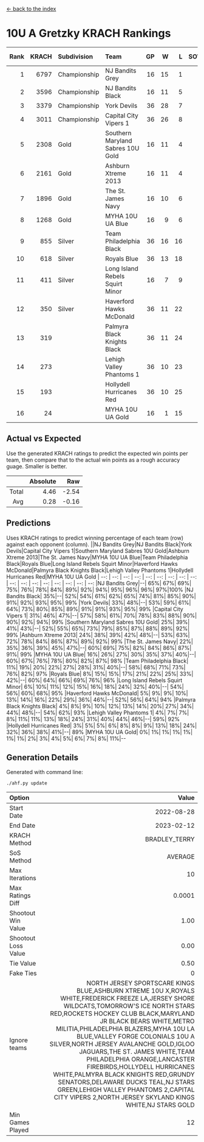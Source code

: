 [<- back to the index](readme.md)
# 10U A Gretzky KRACH Rankings
Rank|KRACH|Subdivision|Team|GP|W|L|SOW|SOL|T|SoS|Exp Wins|Win Diff
---:|---:|:---|:---|---:|---:|---:|---:|---:|---:|---:|---:|---:
1|6797|Championship|NJ Bandits Grey|16|15|1|0|0|0|1103|14.0|-1.0
2|3596|Championship|NJ Bandits Black|16|11|5|0|0|0|3417|10.3|-0.7
3|3379|Championship|York Devils|36|28|7|0|1|0|1451|27.2|-0.8
4|3011|Championship|Capital City Vipers 1|36|26|8|1|1|0|1413|26.4|-0.6
5|2308|Gold|Southern Maryland Sabres 10U Gold|16|11|4|0|1|0|1486|10.8|-0.2
6|2161|Gold|Ashburn Xtreme 2013|16|11|4|0|1|0|1588|10.8|-0.2
7|1896|Gold|The St. James Navy|16|10|6|0|0|0|1853|9.8|-0.2
8|1268|Gold|MYHA 10U UA Blue|16|9|6|1|0|0|1152|10.0|0.0
9|855|Silver|Team Philadelphia Black|36|16|16|2|2|0|1434|18.1|0.1
10|618|Silver|Royals Blue|36|13|18|4|1|0|1188|17.2|0.2
11|411|Silver|Long Island Rebels Squirt Minor|16|7|9|0|0|0|1414|7.1|0.1
12|350|Silver|Haverford Hawks McDonald|36|11|22|1|2|0|1420|12.1|0.1
13|319||Palmyra Black Knights Black|36|11|24|1|0|0|1463|12.1|0.1
14|273||Lehigh Valley Phantoms 1|36|10|23|1|2|0|1748|11.1|0.1
15|193||Hollydell Hurricanes Red|36|10|25|1|0|0|1271|11.2|0.2
16|24||MYHA 10U UA Gold|16|1|15|0|0|0|878|1.0|0.0

## Actual vs Expected
Use the generated KRACH ratings to predict the expected win points per team, then compare that to the actual win points as a rough accuracy guage. Smaller is better.

||Absolute|Raw
|---:|---:|---:
|Total|4.46|-2.54
|Avg|0.28|-0.16

## Predictions
Uses KRACH ratings to predict winning percentage of each team (row) against each opponent (column).
||NJ Bandits Grey|NJ Bandits Black|York Devils|Capital City Vipers 1|Southern Maryland Sabres 10U Gold|Ashburn Xtreme 2013|The St. James Navy|MYHA 10U UA Blue|Team Philadelphia Black|Royals Blue|Long Island Rebels Squirt Minor|Haverford Hawks McDonald|Palmyra Black Knights Black|Lehigh Valley Phantoms 1|Hollydell Hurricanes Red|MYHA 10U UA Gold
| --: | --: | --: | --: | --: | --: | --: | --: | --: | --: | --: | --: | --: | --: | --: | --: | --: 
|NJ Bandits Grey|--| 65%| 67%| 69%| 75%| 76%| 78%| 84%| 89%| 92%| 94%| 95%| 96%| 96%| 97%|100%
|NJ Bandits Black| 35%|--| 52%| 54%| 61%| 62%| 65%| 74%| 81%| 85%| 90%| 91%| 92%| 93%| 95%| 99%
|York Devils| 33%| 48%|--| 53%| 59%| 61%| 64%| 73%| 80%| 85%| 89%| 91%| 91%| 93%| 95%| 99%
|Capital City Vipers 1| 31%| 46%| 47%|--| 57%| 58%| 61%| 70%| 78%| 83%| 88%| 90%| 90%| 92%| 94%| 99%
|Southern Maryland Sabres 10U Gold| 25%| 39%| 41%| 43%|--| 52%| 55%| 65%| 73%| 79%| 85%| 87%| 88%| 89%| 92%| 99%
|Ashburn Xtreme 2013| 24%| 38%| 39%| 42%| 48%|--| 53%| 63%| 72%| 78%| 84%| 86%| 87%| 89%| 92%| 99%
|The St. James Navy| 22%| 35%| 36%| 39%| 45%| 47%|--| 60%| 69%| 75%| 82%| 84%| 86%| 87%| 91%| 99%
|MYHA 10U UA Blue| 16%| 26%| 27%| 30%| 35%| 37%| 40%|--| 60%| 67%| 76%| 78%| 80%| 82%| 87%| 98%
|Team Philadelphia Black| 11%| 19%| 20%| 22%| 27%| 28%| 31%| 40%|--| 58%| 68%| 71%| 73%| 76%| 82%| 97%
|Royals Blue|  8%| 15%| 15%| 17%| 21%| 22%| 25%| 33%| 42%|--| 60%| 64%| 66%| 69%| 76%| 96%
|Long Island Rebels Squirt Minor|  6%| 10%| 11%| 12%| 15%| 16%| 18%| 24%| 32%| 40%|--| 54%| 56%| 60%| 68%| 95%
|Haverford Hawks McDonald|  5%|  9%|  9%| 10%| 13%| 14%| 16%| 22%| 29%| 36%| 46%|--| 52%| 56%| 64%| 94%
|Palmyra Black Knights Black|  4%|  8%|  9%| 10%| 12%| 13%| 14%| 20%| 27%| 34%| 44%| 48%|--| 54%| 62%| 93%
|Lehigh Valley Phantoms 1|  4%|  7%|  7%|  8%| 11%| 11%| 13%| 18%| 24%| 31%| 40%| 44%| 46%|--| 59%| 92%
|Hollydell Hurricanes Red|  3%|  5%|  5%|  6%|  8%|  8%|  9%| 13%| 18%| 24%| 32%| 36%| 38%| 41%|--| 89%
|MYHA 10U UA Gold|  0%|  1%|  1%|  1%|  1%|  1%|  1%|  2%|  3%|  4%|  5%|  6%|  7%|  8%| 11%|--

## Generation Details

Generated with command line:
```
./ahf.py update
```

| Option | Value |
| :----- | ----: |
| Start Date | 2022-08-28 |
| End Date | 2023-02-12 |
| KRACH Method | BRADLEY_TERRY |
| SoS Method | AVERAGE |
| Max Iterations | 10 |
| Max Ratings Diff | 0.0001 |
| Shootout Win Value | 1.00 |
| Shootout Loss Value | 0.00 |
| Tie Value | 0.50 |
| Fake Ties | 0 |
| Ignore teams | NORTH JERSEY SPORTSCARE KINGS BLUE,ASHBURN XTREME 10U X,ROYALS WHITE,FREDERICK FREEZE LA,JERSEY SHORE WILDCATS,TOMORROW'S ICE NORTH STARS RED,ROCKETS HOCKEY CLUB BLACK,MARYLAND JR BLACK BEARS WHITE,METRO MILITIA,PHILADELPHIA BLAZERS,MYHA 10U LA BLUE,VALLEY FORGE COLONIALS 10U A SILVER,NORTH JERSEY AVALANCHE GOLD,IGLOO JAGUARS,THE ST. JAMES WHITE,TEAM PHILADELPHIA ORANGE,LANCASTER FIREBIRDS,HOLLYDELL HURRICANES WHITE,PALMYRA BLACK KNIGHTS RED,GRUNDY SENATORS,DELAWARE DUCKS TEAL,NJ STARS GREEN,LEHIGH VALLEY PHANTOMS 2,CAPITAL CITY VIPERS 2,NORTH JERSEY SKYLAND KINGS WHITE,NJ STARS GOLD |
| Min Games Played | 12 |

